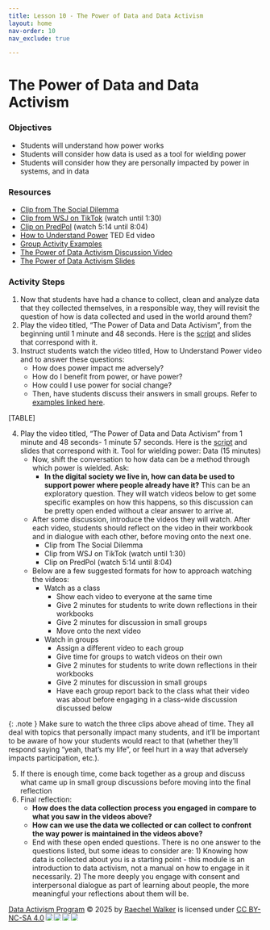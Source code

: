 ```yaml
---
title: Lesson 10 - The Power of Data and Data Activism
layout: home
nav-order: 10
nav_exclude: true

---
```


<script>
  if (localStorage.getItem("formFilled") !== "true") {
    window.location.href = "/";
  }
</script>


# The Power of Data and Data Activism

### Objectives
- Students will understand how power works
- Students will consider how data is used as a tool for wielding power
- Students will consider how they are personally impacted by power in systems, and in data

### Resources
- <a href = "https://www.youtube.com/watch?v=3FmX8SBIeco">Clip from The Social Dilemma</a>
- <a href = "https://youtu.be/nfczi2cI6Cs">Clip from WSJ on TikTok</a> (watch until 1:30)
- <a href = "https://www.youtube.com/watch?v=7lpCWxlRFAw&t=314s">Clip on PredPol</a> (watch 5:14 until 8:04)
- <a href = "https://www.youtube.com/watch?v=c_Eutci7ack&t=408s">How to Understand Power</a> TED Ed video
- <a href = "https://drive.google.com/file/d/1byK7DCHqt7p7JK9N2J4-OtVCo-qJqqS4/view?usp=drive_link">Group Activity Examples</a>
- <a href = "https://drive.google.com/file/d/1BfjzO4JTGYCleHgUGrZZwAzWDIo-Nzag/view?usp=drive_link">The Power of Data Activism Discussion Video</a>
- <a href = "https://drive.google.com/file/d/170pqvLN5FaQwyx926DYk0HI44SP20zh2/view?usp=drive_link"> The Power of Data Activism Slides</a>

### Activity Steps
1. Now that students have had a chance to collect, clean and analyze data that they collected themselves, in a responsible way, they will revisit the question of how is data collected and used in the world around them?
2. Play the video titled, “The Power of Data and Data Activism”, from the beginning until 1 minute and 48 seconds. Here is the <a href = "https://docs.google.com/document/d/19KT0sJgqy9UpuBbHq4hfRpZ6M4Mj0oOVmdtC-gCoWY0/edit?tab=t.0">script</a> and slides that correspond with it.
3. Instruct students watch the video titled,  How to Understand Power video and  to answer these questions:
    - How does power impact me adversely?
    - How do I benefit from power, or have power?
    - How could I use power for social change? 
    - Then, have students discuss their answers in small groups. Refer to <a href = "https://drive.google.com/file/d/1byK7DCHqt7p7JK9N2J4-OtVCo-qJqqS4/view?usp=drive_link">examples linked here</a>.

[TABLE]

4. Play the video titled, “The Power of Data and Data Activism” from 1 minute  and 48 seconds- 1 minute 57 seconds. Here is the <a href = "https://docs.google.com/document/d/1nETMITBc_ozi0og8nG9h2NsIL9sRZVqVt-e_sxaldLs/edit?tab=t.0">script</a> and slides that correspond with it. Tool for wielding power: Data (15 minutes)
    - Now, shift the conversation to how data can be a method through which power is wielded. Ask:
        - **In the digital society we live in, how can data be used to support power where people already have it?** This can be an exploratory question. They will watch videos below to get some specific examples on how this happens, so this discussion can be pretty open ended without a clear answer to arrive at.
    - After some discussion, introduce the videos they will watch. After each video, students should reflect on the video in their workbook and in dialogue with each other, before moving onto the next one. 
        - Clip from The Social Dilemma
        - Clip from WSJ on TikTok (watch until 1:30)
        - Clip on PredPol (watch 5:14 until 8:04) 
    - Below are a few suggested formats for how to approach watching the videos:
        - Watch as a class
            - Show each video to everyone at the same time
            - Give 2 minutes for students to write down reflections in their workbooks
            - Give 2 minutes for discussion in small groups
            - Move onto the next video
        - Watch in groups
            - Assign a different video to each group
            - Give time for groups to watch videos on their own
            - Give 2 minutes for students to write down reflections in their workbooks
            - Give 2 minutes for discussion in small groups
            - Have each group report back to the class what their video was about before engaging in a class-wide discussion discussed below

{: .note }
Make sure to watch the three clips above ahead of time. They all deal with topics that personally impact many students, and it’ll be important to be aware of how your students would react to that (whether they’ll respond saying “yeah, that’s my life”, or feel hurt in a way that adversely impacts participation, etc.).

5. If there is enough time, come back together as a group and discuss what came up in small group discussions before moving into the final reflection
6. Final reflection:
    - **How does the data collection process you engaged in compare to what you saw in the videos above?**
    - **How can we use the data we collected or can collect to confront the way power is maintained in the videos above?**
    - End with these open ended questions. There is no one answer to the questions listed, but some ideas to consider are: 1) Knowing how data is collected about you is a starting point - this module is an introduction to data activism, not a manual on how to engage in it necessarily. 2) The more deeply you engage with consent and interpersonal dialogue as part of learning about people, the more meaningful your reflections about them will be.





<a href="https://creativecommons.org">Data Activism Program</a> © 2025 by <a href="https://creativecommons.org">Raechel Walker</a> is licensed under <a href="https://creativecommons.org/licenses/by-nc-sa/4.0/">CC BY-NC-SA 4.0</a><img src="https://mirrors.creativecommons.org/presskit/icons/cc.svg" style="max-width: 1em;max-height:1em;margin-left: .2em;"><img src="https://mirrors.creativecommons.org/presskit/icons/by.svg" style="max-width: 1em;max-height:1em;margin-left: .2em;"><img src="https://mirrors.creativecommons.org/presskit/icons/nc.svg" style="max-width: 1em;max-height:1em;margin-left: .2em;"><img src="https://mirrors.creativecommons.org/presskit/icons/sa.svg" style="max-width: 1em;max-height:1em;margin-left: .2em;">